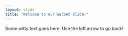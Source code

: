 ```yaml
---
layout: slide
title: "Welcome to our second slide!"
---
```

Some witty text goes here.
Use the left arrow to go back!

